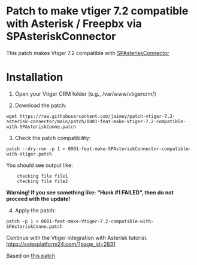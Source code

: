 Patch to make vtiger 7.2 compatible with Asterisk / Freepbx via SPAsteriskConnector
==========

This patch makes Vtiger 7.2 compatible with [SPAsteriskConnector](https://salesplatform24.com/?page_id=2831)

# Installation

1. Open  your Vtiger CRM folder (e.g., /var/www/vtigercrm/)

2. Download the patch: 
```
wget https://raw.githubusercontent.com/jaimey/patch-vtiger-7.2-asterisk-connector/main/patch/0001-feat-make-Vtiger-7.2-compatible-with-SPAsteriskConne.patch
```

3. Check the patch compatibility:
```
patch --dry-run -p 1 < 0001-feat-make-SPAsteriskConnector-compatible-with-Vtiger.patch
```
You should see output like:
```
    checking file file1
    checking file file2
```
**Warning! If you see something like: “Hunk #1 FAILED”, then do not proceed with the update!**

4. Apply the patch:
```
patch -p 1 < 0001-feat-make-Vtiger-7.2-compatible-with-SPAsteriskConne.patch
```

Continue with the Vtiger integration with Asterisk tutorial. 
https://salesplatform24.com/?page_id=2831

Based on [this patch](https://sourceforge.net/projects/salesplatform/files/patches/7.0.1/)

